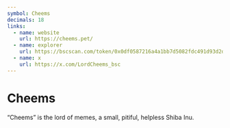 ```yaml
---
symbol: Cheems
decimals: 18
links:
  - name: website
    url: https://cheems.pet/
  - name: explorer
    url: https://bscscan.com/token/0x0df0587216a4a1bb7d5082fdc491d93d2dd4b413
  - name: x
    url: https://x.com/LordCheems_bsc
---
```


# Cheems

“Cheems” is the lord of memes, a small, pitiful, helpless Shiba Inu.
